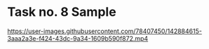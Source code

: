 # Task no. 8 Sample


https://user-images.githubusercontent.com/78407450/142884615-3aaa2a3e-f424-43dc-9a34-1609b590f872.mp4

